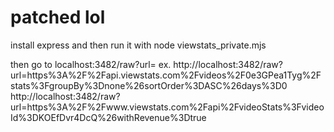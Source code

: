 # patched lol

install express and then run it with node viewstats_private.mjs

then go to localhost:3482/raw?url=<apilink>
ex. http://localhost:3482/raw?url=https%3A%2F%2Fapi.viewstats.com%2Fvideos%2F0e3GPea1Tyg%2Fstats%3FgroupBy%3Dnone%26sortOrder%3DASC%26days%3D0
http://localhost:3482/raw?url=https%3A%2F%2Fwww.viewstats.com%2Fapi%2FvideoStats%3FvideoId%3DKOEfDvr4DcQ%26withRevenue%3Dtrue
